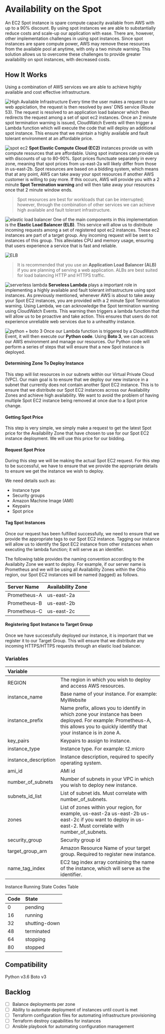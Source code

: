# Availability on the Spot
An EC2 Spot instance is spare compute capacity available from AWS with up to a 90% discount. By using spot instances we are able to substantially reduce costs and scale-up our application with ease. There are, however, other implementation challenges in using spot instances. Since spot instances are spare compute power, AWS may remove these resources from the available pool at anytime, with only a two minute warning. This solution allows us to overcome these challenges to provide greater availability on spot instances, with decreased costs.

## How It Works
Using a combination of AWS services we are able to achieve highly available and cost effective infrastructure.

![High Available Infrastructure](https://jorgearuiz.net/wp-content/uploads/2019/08/spot2.png)
Every time the user makes a request to our web appiclation, the request is then resolved by aws' DNS service (Route 53). The request is resolved to an application load balancer which then redirects the request among a set of spot ec2 instances. Once an 2 minute spot termination warning is issued, CloudWatch Events will then trigger a Lambda function which will execute the code that will deploy an additional spot instance. This ensure that we maintain a highly available and fault tolerant environment at an affordable price.


![spot ec2](https://jorgearuiz.net/wp-content/uploads/2019/08/spot_ec2.jpeg)
**Spot Elastic Compute Cloud (EC2)** instances provide us with compute resources that are affordable. Using spot instances can provide us with discounts of up to 80-90%. Spot prices flunctuate separately in every zone, meaning that spot prices from us-east-2a will likely differ from those in us-east-2b. Spot resources are based on a bidding system, which means that at any point, AWS can take away your spot resources if another AWS customer is willing to pay more. If this occurs, AWS will provide you with a 2 minute **Spot Termination warning** and will then take away your resources once that 2 minute window ends. 

> Spot resources are best for workloads that can be interrupted; however, through the combination of other services we can achieve high available and fault tolerant infrastructure.

![elastic load balancer](https://jorgearuiz.net/wp-content/uploads/2019/08/ELB.jpeg)
One of the main components in this implementation is the **Elastic Load Balancer (ELB)**. This service will allow us to distribute incoming requests among a set of registered spot ec2 instances. These ec2 instances are part of a target group. Any incoming request will be sent to instances of this group. This alleviates CPU and memory usage, ensuring that users experience a service that is fast and reliable.

![ELB](https://jorgearuiz.net/wp-content/uploads/2019/08/elb-1.jpg)

> It is recommended that you use an **Application Load Balancer (ALB)** if you are planning of serving a web application. ALBs are best suited for load balancing HTTP and HTTPS traffic.

![serverless lambda](https://jorgearuiz.net/wp-content/uploads/2019/08/lambda.jpeg)
**Serveless Lambda** plays a important role in implementing a highly available and fault tolerant infrastructure using spot instances. As previously mentioned, whenever AWS is about to take away your Spot EC2 instances, you are provided with a 2 minute Spot Termination warning. Using Lambda, we can acknowledge the Spot termination warning using CloudWatch Events. This warning then triggers a lambda function that will allow us to be proactive and take action. This ensures that users do not experience unreliable web services due to a unhealthy instance.

![python + boto 3](https://jorgearuiz.net/wp-content/uploads/2019/08/python_boto.jpeg)
Once our Lambda function is triggered by a CloudWatch Event, it will then execute our **Python code**. Using **Boto 3**, we can access our AWS environment and manage our resources. Our Python code will perform a series of steps that will ensure that a new Spot instance is deployed.

#### Determining Zone To Deploy Instance
This step will list resources in our subnets within our Virtual Private Cloud (VPC). Our main goal is to ensure that we deploy our new instance in a subnet that currently does not contain another Spot EC2 instance. This is to ensure that we distribute our Spot EC2 instances across our Availability Zones and achieve high availability. We want to avoid the problem of having multiple Spot EC2 instance being removed at once due to a Spot price change.

#### Getting Spot Price
This step is very simple, we simply make a request to get the latest Spot price for the Availability Zone that have chosen to use for our Spot EC2 instance deployment. We will use this price for our bidding.

#### Request Spot Price
During this step we will be making the actual Spot EC2 request. For this step to be successful, we have to ensure that we provide the appropriate details to ensure we get the instance we wish to deploy. 

We need details such as:
+ Instance type
+ Security groups
+ Amazon Machine Image (AMI)
+ Keypairs
+ Spot price

#### Tag Spot Instances
Once our request has been fulfilled successfully, we need to ensure that we provide the appropriate tags to our Spot EC2 instance. Tagging our instance will allow us to identify the Spot EC2 instance from other instances when executing the lambda function; it will serve as an identifier. 

The following table provides the naming convention according to the Availabity Zone we want to deploy.
For example, if our server name is Prometheus and we will be using all Availability Zones within the Ohio region, our Spot EC2 instances will be named (tagged) as follows.
  
|Server Name |Availability Zone|
|:-----------|:----------------|
|Prometheus-A|us-east-2a|
|Prometheus-B|us-east-2b|
|Prometheus-C|us-east-2c|

#### Registering Spot Instance to Target Group
Once we have successfully deployed our instance, it is important that we register it to our Target Group. This will ensure that we distribute any incoming HTTPS/HTTPS requests through an elastic load balancer.

### Variables

| Variable | |
|:---------|-|
|REGION|The region in which you wish to deploy and access AWS resources.|
|instance_name|Base name of your instance. For example: MyWebsite|
|instance_prefix|Name prefix, allows you to identify in which zone your instance has been deployed. For example: Prometheus-A, this allows you to quickly identify that your instance is in zone A.|
|key_pairs|Keypairs to assign to instance.|
|instance_type|Instance type. For example: t2.micro|
|instance_description| Instance description, required to specify operating system.|
|ami_id|AMI id|
|number_of_subnets|Number of subnets in your VPC in which you wish to deploy new instance.|
|subnets_id_list|List of subnet ids. Must correlate with number_of_subnets.|
|zones| List of zones within your region, for example, us-east-2a us-east-2b us-east-2c if you want to deploy in us-east-2. Must correlate with number_of_subnets.|
|security_group|Security group id|
|target_group_arn|Amazon Resource Name of your target group. Required to register new instance.|
|name_tag_index|EC2 tag index array containing the name of the instance, which will serve as the identifier.|


Instance Running State Codes Table

| Code | State       |
|:-----|:------------|
|0     |pending      |
|16    |running      |
|32    |shutting-down|
|48    |terminated   |
|64    |stopping     |
|80    |stopped      |

## Compatibility
Python v3.6
Boto v3

## Backlog
- [ ] Balance deployments per zone
- [ ] Ability to automate deployment of instances until count is met
- [ ] Terraform configuration files for automating infrastructure provisioning
- [ ] Terraform destroy capabilities for instances
- [ ] Ansible playbook for automating configuration management
